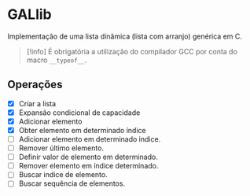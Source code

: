 # GALlib

Implementação de uma lista dinâmica (lista com arranjo) genérica em C.

>[!info]
>É obrigatória a utilização do compilador GCC por conta do macro `__typeof__`.

## Operações

- [X] Criar a lista
- [X] Expansão condicional de capacidade
- [X] Adicionar elemento
- [X] Obter elemento em determinado índice
- [ ] Adicionar elemento em determinado indice.
- [ ] Remover último elemento.
- [ ] Definir valor de elemento em determinado.
- [ ] Remover elemento em índice determinado.
- [ ] Buscar indice de elemento.
- [ ] Buscar sequência de elementos.
